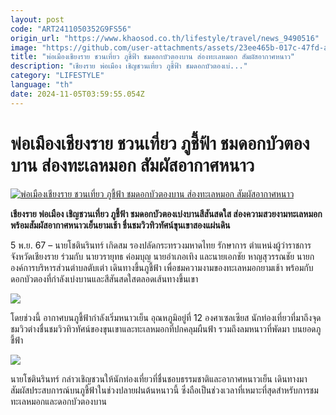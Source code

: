 ```yaml
---
layout: post
code: "ART2411050352G9FS56"
origin_url: "https://www.khaosod.co.th/lifestyle/travel/news_9490516"
image: "https://github.com/user-attachments/assets/23ee465b-017c-47fd-a5e6-1b3190b8840c"
title: "พ่อเมืองเชียงราย ชวนเที่ยว ภูชี้ฟ้า ชมดอกบัวตองบาน ส่องทะเลหมอก สัมผัสอากาศหนาว"
description: "เชียงราย พ่อเมือง เชิญชวนเที่ยว ภูชี้ฟ้า ชมดอกบัวตองเบ่..."
category: "LIFESTYLE"
language: "th"
date: 2024-11-05T03:59:55.054Z
---
```


# พ่อเมืองเชียงราย ชวนเที่ยว ภูชี้ฟ้า ชมดอกบัวตองบาน ส่องทะเลหมอก สัมผัสอากาศหนาว

[![พ่อเมืองเชียงราย ชวนเที่ยว ภูชี้ฟ้า ชมดอกบัวตองบาน ส่องทะเลหมอก สัมผัสอากาศหนาว](https://www.khaosod.co.th/wpapp/uploads/2024/11/1730771615019.jpg "พ่อเมืองเชียงราย ชวนเที่ยว ภูชี้ฟ้า ชมดอกบัวตองบาน ส่องทะเลหมอก สัมผัสอากาศหนาว")](https://www.khaosod.co.th/wpapp/uploads/2024/11/1730771615019.jpg)

**เชียงราย พ่อเมือง เชิญชวนเที่ยว ภูชี้ฟ้า ชมดอกบัวตองเบ่งบานสีสันสดใส ส่องความสวยงามทะเลหมอก พร้อมสัมผัสอากาศหนาวเย็นยามเช้า ชื่นชมวิวทิวทัศน์ขุนเขาสองแผ่นดิน**

5 พ.ย. 67 – นายโชตินรินทร์ เกิดสม รองปลัดกระทรวงมหาดไทย รักษาการ ตำแหน่งผู้ว่าราชการจังหวัดเชียงราย ร่วมกับ นายวรายุทธ ค่อมบุญ นายอำเภอเทิง และนายเอกชัย หาญสุวรรณชัย นายกองค์การบริหารส่วนตำบลตับเต่า เดินทางขึ้นภูชี้ฟ้า เพื่อชมความงามของทะเลหมอกยามเช้า พร้อมกับดอกบัวตองที่กำลังเบ่งบานและสีสันสดใสตลอดเส้นทางขึ้นเขา

![](https://www.khaosod.co.th/wpapp/uploads/2024/11/1730767497094.jpg)

โดยช่วงนี้ อากาศบนภูชี้ฟ้ากำลังเริ่มหนาวเย็น อุณหภูมิอยู่ที่ 12 องศาเซลเซียส นักท่องเที่ยวที่มาถึงจุดชมวิวต่างชื่นชมวิวทิวทัศน์ของขุนเขาและทะเลหมอกที่ปกคลุมผืนฟ้า รวมถึงลมหนาวที่พัดมา บนยอดภูชี้ฟ้า

![](https://www.khaosod.co.th/wpapp/uploads/2024/11/1730771615182.jpg)

นายโชตินรินทร์ กล่าวเชิญชวนให้นักท่องเที่ยวที่ชื่นชอบธรรมชาติและอากาศหนาวเย็น เดินทางมาสัมผัสประสบการณ์บนภูชี้ฟ้าในช่วงปลายฝนต้นหนาวนี้ ซึ่งถือเป็นช่วงเวลาที่เหมาะที่สุดสำหรับการชมทะเลหมอกและดอกบัวตองบาน